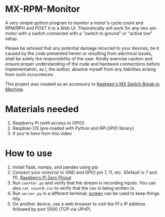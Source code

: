 # MX-RPM-Monitor
A very simple python program to monitor a motor's cycle count and RPM/RPH and POST it to a Web UI. Theoretically will work for any two-pin motor with a switch connected with a "switch to ground" or "active low" setup.

Please be advised that any potential damage incurred to your devices, be it caused by the code presented herein or resulting from electrical issues, shall be solely the responsibility of the user. Kindly exercise caution and ensure proper understanding of the code and hardware connections before implementation, as I, the author, absolve myself from any liabilities arising from such occurrences.

This project was created as an accessory to [Keekeen's MX Switch Break-in Machine](https://github.com/keekeen/MX-Switch-Break-In-Machine).

# Materials needed
1. Raspberry Pi (with access to GPIO)
2. Raspbian OS (pre-loaded with Python and RPi.GPIO library)
3. If you're here from this video

# How to use

1. Install flask, numpy, and pandas using pip
2. Connect your motor(s) to GND and GPIO pin 7, 11, etc. (Default is 7 and 11). [Raspberry Pi Zero Pinout](https://images.theengineeringprojects.com/image/webp/2021/03/raspberry-pi-zero-5.png.webp?ssl=1)
3. Run `counter.py` and verify that the stream is recording inputs. You can also `cat count0.csv` to verify that the csv is being written to.
4. Run `server.py` in a different terminal; [screen](https://linuxize.com/post/how-to-use-linux-screen/) can be used to keep things tidy.
5. On another device, use a web browser to visit the Pi's IP address followed by port 5000 (TCP via UPnP).
